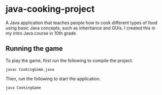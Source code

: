 # java-cooking-project
A Java application that teaches people how to cook different types of food using basic Java concepts, such as inheritance and GUIs. I created this in my intro Java course in 10th grade. 

## Running the game
To play the game, first run the following to compile the project.
```
javac CookingGame.java
```

Then, run the following to start the application.
```
java CookingGame
```
